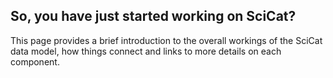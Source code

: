 ## So, you have just started working on SciCat?

This page provides a brief introduction to the overall workings of the SciCat data model, how things connect and links to more details on each component.



